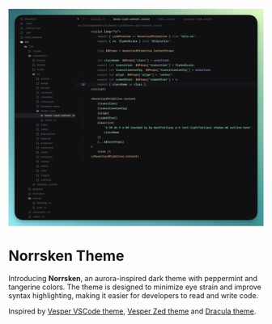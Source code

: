 ![Norrsken Theme Preview](./.github/assets/preview.png)

# Norrsken Theme

Introducing **Norrsken**, an aurora-inspired dark theme with peppermint and tangerine colors. The theme is designed to minimize eye strain and improve syntax highlighting, making it easier for developers to read and write code.

Inspired by [Vesper VSCode theme](https://github.com/raunofreiberg/vesper), [Vesper Zed theme](https://github.com/bdsqqq/vesper-zed) and [Dracula theme](https://github.com/dracula/dracula-theme).
